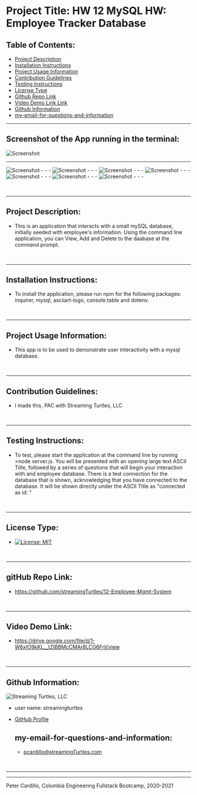 
  # Project Title: HW 12 MySQL HW: Employee Tracker Database
    
  ## Table of Contents:
  - [Project Description](#project-description)
  - [Installation Instructions](#installation-instructions)
  - [Project Usage Information](#project-usage-information)
  - [Contribution Guidelines](#contribution-guidelines)
  - [Testing Instructions](#testing-instructions)
  - [License Type](#license-type)
  - [Github Repo Link](#github-repo-link)
  - [Video Demo Link Link](https://drive.google.com/file/d/1-W6xIO9kKL__tZIBBMcCMAr8LCG6Frjl/view)
  - [Github Information](#github-information)
  - [my-email-for-questions-and-information](#my-email-for-questions-and-information)



  - - -
  ## Screenshot of the App running in the terminal:
  ![Screenshot](Assets/pic-1.png)
  - - -
  ![Screenshot](Assets/pic-2.png)
    - - -
  ![Screenshot](Assets/pic-3.png)
    - - -
  ![Screenshot](Assets/pic-4.png)
    - - -
  ![Screenshot](Assets/pic-5.png)
    - - -
  ![Screenshot](Assets/pic-6.png)
    - - -
  ![Screenshot](Assets/pic-7.png)
    - - -
  ![Screenshot](Assets/pic-8.png)
    - - -






  &nbsp;
  - - -
  ## Project Description:
  - This is an application that interacts with a  small mySQL database, initially  seeded with employee's information.  Using the command line application, you can View, Add and Delete to the daabase at the command prompt.

  &nbsp;
  - - -
  ## Installation Instructions:
  - To install the application, please run npm for the following packages: inquirer, mysql, asciiart-logo, console.table and dotenv.

  &nbsp;
  - - -
  ## Project Usage Information:
  - This app is to be used to demonstrate user interactivity with a mysql database.  

  &nbsp;
  - - -
  ## Contribution Guidelines:
  - I made this, PAC with Streaming Turtles, LLC

  &nbsp;
  - - -
  ## Testing Instructions:
  - To test, please start the application at the command line by running >node server.js.  You will be presented with an opening large text ASCII Title, followed by a series of questions that will begin your interaction with and employee database.  There is a test connection for the database that is shown, acknowledging that you have connected to the database.  It will be shown directly under the ASCII Title as "connected as id: "

  &nbsp;
  - - -
  ## License Type:
  - [![License: MIT](https://img.shields.io/badge/License-MIT-yellow.svg)](https://opensource.org/licenses/MIT)

  &nbsp;
  - - -
  ## gitHub Repo Link:
  - https://github.com/streamingTurtles/12-Employee-Mgmt-System

  &nbsp;
  - - -
  ## Video Demo Link:
  - https://drive.google.com/file/d/1-W6xIO9kKL__tZIBBMcCMAr8LCG6Frjl/view

  &nbsp;
  - - -
  ## Github Information:

  ![Streaming Turtles, LLC](https://avatars2.githubusercontent.com/u/1152009?v=4)
- user name: streamingturtles
- [GitHub Profile](https://github.com/streamingTurtles)

  ## my-email-for-questions-and-information:
  - pcardillo@streamingTurtles.com  

  &nbsp;
- - -
- - -
Peter Cardillo, Columbia Engineering Fullstack Bootcamp, 2020-2021  
